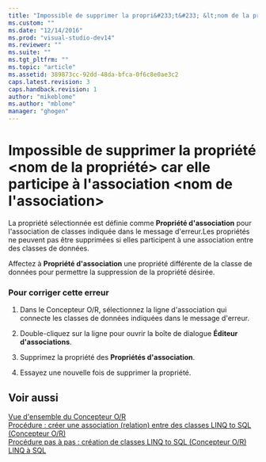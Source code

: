 ```yaml
---
title: "Impossible de supprimer la propri&#233;t&#233; &lt;nom de la propri&#233;t&#233;&gt; car elle participe &#224; l&#39;association &lt;nom de l&#39;association&gt; | Microsoft Docs"
ms.custom: ""
ms.date: "12/14/2016"
ms.prod: "visual-studio-dev14"
ms.reviewer: ""
ms.suite: ""
ms.tgt_pltfrm: ""
ms.topic: "article"
ms.assetid: 389873cc-92dd-48da-bfca-0f6c8e0ae3c2
caps.latest.revision: 3
caps.handback.revision: 1
author: "mikeblome"
ms.author: "mblome"
manager: "ghogen"
---
```

# Impossible de supprimer la propri&#233;t&#233; &lt;nom de la propri&#233;t&#233;&gt; car elle participe &#224; l&#39;association &lt;nom de l&#39;association&gt;
La propriété sélectionnée est définie comme **Propriété d'association** pour l'association de classes indiquée dans le message d'erreur.Les propriétés ne peuvent pas être supprimées si elles participent à une association entre des classes de données.  
  
 Affectez à **Propriété d'association** une propriété différente de la classe de données pour permettre la suppression de la propriété désirée.  
  
### Pour corriger cette erreur  
  
1.  Dans le Concepteur O\/R, sélectionnez la ligne d'association qui connecte les classes de données indiquées dans le message d'erreur.  
  
2.  Double\-cliquez sur la ligne pour ouvrir la boîte de dialogue **Éditeur d'associations**.  
  
3.  Supprimez la propriété des **Propriétés d'association**.  
  
4.  Essayez une nouvelle fois de supprimer la propriété.  
  
## Voir aussi  
 [Vue d'ensemble du Concepteur O\/R](../Topic/LINQ%20to%20SQL%20Tools%20in%20Visual%20Studio1.md)   
 [Procédure : créer une association \(relation\) entre des classes LINQ to SQL \(Concepteur O\/R\)](../data-tools/how-to-create-an-association-relationship-between-linq-to-sql-classes-o-r-designer.md)   
 [Procédure pas à pas : création de classes LINQ to SQL \(Concepteur O\/R\)](../Topic/Walkthrough:%20Creating%20LINQ%20to%20SQL%20Classes%20\(O-R%20Designer\).md)   
 [LINQ à SQL](../Topic/LINQ%20to%20SQL.md)